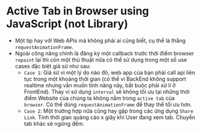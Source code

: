 # Active Tab in Browser using JavaScript (not Library)

- Một tip hay với Web APIs mà không phải ai cũng biết, cụ thể là thằng `requestAnimationFrame`.
- Ngoài công năng chính là đăng ký một callback trước thời điểm browser `repaint` lại thì còn một thủ thuật nữa có thể sử dụng trong một số use cases đặc biệt giả sử như sau:
  - `Case 1`: Giả sử vì một lý do nào đó, web app của bạn phải call api liên tục trong một khoảng thời gian (có thể vì BackEnd không support realtime nhưng vẫn muốn tính năng này, bắt buộc phải xử lí ở FrontEnd). Thay vì sử dụng `interval` sẽ không tối ưu tại những thời điểm Website của chúng ta không nằm trong `active tab` của `browser`. Có thể dùng `requestAnimationFrame` để thay thế tối ưu hơn.
  - `Case 2`: Một trường hợp nữa cũng hay gặp trong các ứng dụng `Share Link`. Tính thời gian quảng cáo x giây khi User đang xem tab. Chuyển tab khác sẽ ngừng đếm.
